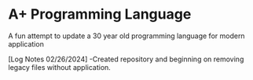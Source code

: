 # A+ Programming Language

A fun attempt to update a 30 year old programming language for modern application


[Log Notes 02/26/2024]
-Created repository and beginning on removing legacy files without application.
